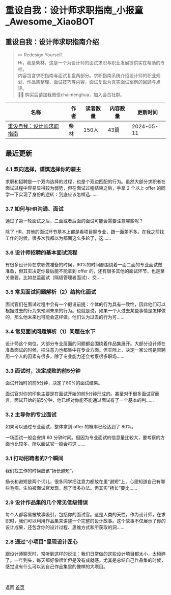 # 重设自我：设计师求职指南_小报童_Awesome_XiaoBOT

## 重设自我：设计师求职指南介绍
> ✏️ Redesign Yourself.    
Hi，我是柴林，这是一个为设计师的面试求职与职业发展提供实在帮助的专栏。    
内容包含求职指南与面试复盘两部分。求职指南系统介绍设计师的职业规划、作品集整理、面试技巧等内容，面试复盘为真实面试案例的回顾与点评。    
🙋‍♂️ 购买后请加我微信chaimenghua，加入会员社群。  
  


|名称|作者|读者数量|内容数量|更新时间|
|---|---|---|---|---|
|[重设自我：设计师求职指南](https://xiaobot.net/p/dam?refer=9c3f1c95-a052-465a-9902-f6d75080262a)|柴林|150人|43篇|2024-05-11|

## 最近更新
### 4.1 双向选择，谨慎选择你的雇主

求职和招聘是一个双向选择的过程，也是个双边匹配的行为。虽然大部分求职者在面试过程中容易显得较为弱势，但在面试过程结束之后，手拿 2 个以上 offer
的同学一下实现了身份的逆转：到底应该怎样选......

### 3.7 如何与HR沟通、面试

通过了第一轮面试之后，二面或者后面的面试可能会需要注意哪些呢？

除了 HR，其他的面试环节基本上都是看项目聊专业，跟一面差不多。在我之前找工作的时候，很多次我都以为都面这么多轮了，这......

### 3.6 设计师招聘的基本面试流程

有很多设计师在求职做准备的时候，90%的时间都围绕着一面二面的专业面试做准备，但其实决定你最后能不能拿到 offer
的，还有很多其他的面试环节，也是至关重要。比如总监面试（隔级管理者面试）、交......

### 3.5 常见面试问题解析（2）结构化面试

面试官们在面试过程中会有一个假设前提：个体的行为具有一致性，因此他们可以根据过去的行为来预测未来的行为。也就是说，如果一个人过去某些事情是怎样做的，那么他未来也可能会这样做。他们认为过去的行为可......

### 3.4 常见面试问题解析（1）问题在水下

设计师这个岗位，大部分专业层面的问题都会围绕着作品集展开。大部分设计师在准备面试的时候，把注意力也都集中在专业方面。但实际上，决定一家公司是否聘用一个人的因素有很多，除了专业能力还会考察很多职场......

### 3.3 面试时，决定成败的前5分钟

面试开始时的前5分钟，决定了80%的面试结果。

面试官对你的印象主要是在面试开始的前5分钟形成的。甚至对于很多面试官而言，面试开始的前5分钟，他已经对你能不能通过面试有了一个基本的判......

### 3.2 主导你的专业面试

如果可以通过专业面试，整体拿到 offer 的概率已经达到了 80%。

一场面试一般会安排 60 分钟时间。但因为专业面试的信息量比较大，要考察的方面也比较多，所以面试官一般会将这 ......

### 3.1 打动招聘者的7个瞬间

我们找工作的时候应该“扬长避短”。

扬长和避短是两个词儿，很多同学把注意力都放在里“避短”上，心里知道自己有哪些毛病，生怕被面试官发现，想了很多办法。但其实“扬长”要比......

### 2.9 设计作品集的几个常见低级错误

每个人都容易被故事吸引，包括你的面试官。这是人类的天性。作为设计师，在求职时，我们可以利用作品集来讲述一个完整的设计故事。这个故事不仅展示了你的设计成果，还包含你的设计过程、思维方式和所获取的洞......

### 2.8 通过“小项目”呈现设计匠心

跟设计师聊天时，常听到这样的说法：我们日常做的这些设计项目都太小，太琐碎了。一年到头，每天都好像很忙但是没有成就感。尤其是总结自己作品集的时候，感觉没有什么可以到自己作品集里的像样的大项目。


<a href="https://github.com/Reno9527/awesome-xiaobot" style="color: white; text-decoration: none;">awesome-xiaobot</a>

返回 [首页](../README.md)

